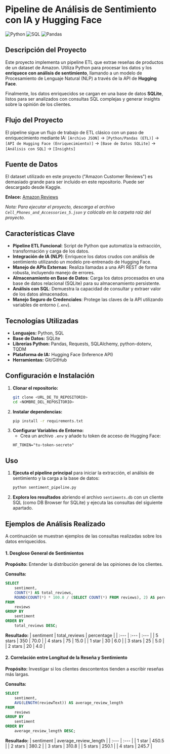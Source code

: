 # Pipeline de Análisis de Sentimiento con IA y Hugging Face

![Python](https://img.shields.io/badge/python-3.12-blue.svg)
![SQL](https://img.shields.io/badge/sql-%23FFD700.svg?style=for-the-badge&logo=sql&logoColor=black)
![Pandas](https://img.shields.io/badge/pandas-%23150458.svg?style=for-the-badge&logo=pandas&logoColor=white)

## Descripción del Proyecto
Este proyecto implementa un pipeline ETL que extrae reseñas de productos de un dataset de Amazon. Utiliza Python para procesar los datos y los **enriquece con análisis de sentimiento**, llamando a un modelo de Procesamiento de Lenguaje Natural (NLP) a través de la API de **Hugging Face**.

Finalmente, los datos enriquecidos se cargan en una base de datos **SQLite**, listos para ser analizados con consultas SQL complejas y generar insights sobre la opinión de los clientes.

## Flujo del Proyecto
El pipeline sigue un flujo de trabajo de ETL clásico con un paso de enriquecimiento mediante IA:
`[Archivo JSON]` -> `[Python/Pandas (ETL)]` -> `[API de Hugging Face (Enriquecimiento)]` -> `[Base de Datos SQLite]` -> `[Análisis con SQL]` -> `[Insights]`

## Fuente de Datos
El dataset utilizado en este proyecto ("Amazon Customer Reviews") es demasiado grande para ser incluido en este repositorio. Puede ser descargado desde Kaggle.

**Enlace:** [Amazon Reviews](https://www.kaggle.com/datasets/abdallahwagih/amazon-reviews)

*Nota: Para ejecutar el proyecto, descarga el archivo `Cell_Phones_and_Accessories_5.json` y colócalo en la carpeta raíz del proyecto.*

## Características Clave
* **Pipeline ETL Funcional**: Script de Python que automatiza la extracción, transformación y carga de los datos.
* **Integración de IA (NLP)**: Enriquece los datos crudos con análisis de sentimiento utilizando un modelo pre-entrenado de Hugging Face.
* **Manejo de APIs Externas**: Realiza llamadas a una API REST de forma robusta, incluyendo manejo de errores.
* **Almacenamiento en Base de Datos**: Carga los datos procesados en una base de datos relacional (SQLite) para su almacenamiento persistente.
* **Análisis con SQL**: Demuestra la capacidad de consultar y extraer valor de los datos almacenados.
* **Manejo Seguro de Credenciales**: Protege las claves de la API utilizando variables de entorno (`.env`).

## Tecnologías Utilizadas
* **Lenguajes:** Python, SQL
* **Base de Datos:** SQLite
* **Librerías Python:** Pandas, Requests, SQLAlchemy, python-dotenv, TQDM
* **Plataforma de IA:** Hugging Face (Inference API)
* **Herramientas:** Git/GitHub

## Configuración e Instalación
1.  **Clonar el repositorio:**
    ```bash
    git clone <URL_DE_TU_REPOSITORIO>
    cd <NOMBRE_DEL_REPOSITORIO>
    ```
2.  **Instalar dependencias:**
    ```bash
    pip install -r requirements.txt
    ```
3.  **Configurar Variables de Entorno:**
    * Crea un archivo `.env` y añade tu token de acceso de Hugging Face:
    ```
    HF_TOKEN="tu-token-secreto"
    ```

## Uso
1.  **Ejecuta el pipeline principal** para iniciar la extracción, el análisis de sentimiento y la carga a la base de datos:
    ```bash
    python sentiment_pipeline.py
    ```
2.  **Explora los resultados** abriendo el archivo `sentiments.db` con un cliente SQL (como DB Browser for SQLite) y ejecuta las consultas del siguiente apartado.

## Ejemplos de Análisis Realizado
A continuación se muestran ejemplos de las consultas realizadas sobre los datos enriquecidos.

#### 1. Desglose General de Sentimientos
**Propósito:** Entender la distribución general de las opiniones de los clientes.

**Consulta:**
```sql
SELECT
    sentiment,
    COUNT(*) AS total_reviews,
    ROUND(COUNT(*) * 100.0 / (SELECT COUNT(*) FROM reviews), 2) AS percentage
FROM
    reviews
GROUP BY
    sentiment
ORDER BY
    total_reviews DESC;
```
**Resultado:**
| sentiment | total_reviews | percentage |
| :---    | :--- | :--- |
| 5 stars | 350 | 70.0 |
| 4 stars | 75 | 15.0 |
| 1 star  | 30 | 6.0 |
| 3 stars | 25 | 5.0 |
| 2 stars | 20 | 4.0 |

#### 2. Correlación entre Longitud de la Reseña y Sentimiento
**Propósito:** Investigar si los clientes descontentos tienden a escribir reseñas más largas.

**Consulta:**
```sql
SELECT
    sentiment,
    AVG(LENGTH(reviewText)) AS average_review_length
FROM
    reviews
GROUP BY
    sentiment
ORDER BY
    average_review_length DESC;
```
**Resultado:**
| sentiment | average_review_length |
| :---    | :--- |
| 1 star  | 450.5 |
| 2 stars | 380.2 |
| 3 stars | 310.8 |
| 5 stars | 250.1 |
| 4 stars | 245.7 |